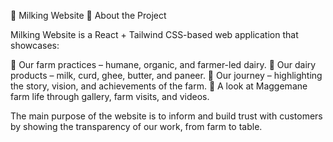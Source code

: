 🥛 Milking Website
🌱 About the Project

Milking Website is a React + Tailwind CSS-based web application that showcases:

🐄 Our farm practices – humane, organic, and farmer-led dairy.
🥛 Our dairy products – milk, curd, ghee, butter, and paneer.
🚜 Our journey – highlighting the story, vision, and achievements of the farm.
🌿 A look at Maggemane farm life through gallery, farm visits, and videos.

The main purpose of the website is to inform and build trust with customers by showing the transparency of our work, from farm to table.
